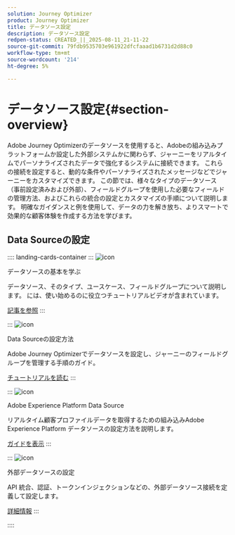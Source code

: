 ```yaml
---
solution: Journey Optimizer
product: Journey Optimizer
title: データソース設定
description: データソース設定
redpen-status: CREATED_||_2025-08-11_21-11-22
source-git-commit: 79fdb9535703e961922dfcfaaad1b6731d2d88c0
workflow-type: tm+mt
source-wordcount: '214'
ht-degree: 5%

---
```



# データソース設定{#section-overview}

Adobe Journey Optimizerのデータソースを使用すると、Adobeの組み込みプラットフォームか設定した外部システムかに関わらず、ジャーニーをリアルタイムでパーソナライズされたデータで強化するシステムに接続できます。 これらの接続を設定すると、動的な条件やパーソナライズされたメッセージなどでジャーニーをカスタマイズできます。 この節では、様々なタイプのデータソース（事前設定済みおよび外部）、フィールドグループを使用した必要なフィールドの管理方法、およびこれらの統合の設定とカスタマイズの手順について説明します。 明確なガイダンスと例を使用して、データの力を解き放ち、よりスマートで効果的な顧客体験を作成する方法を学びます。

## Data Sourceの設定

:::: landing-cards-container
:::
![icon](https://cdn.experienceleague.adobe.com/icons/circle-play.svg?lang=ja)

データソースの基本を学ぶ

データソース、そのタイプ、ユースケース、フィールドグループについて説明します。 には、使い始めるのに役立つチュートリアルビデオが含まれています。

[記事を参照](../using/datasource/about-data-sources.md)
:::

:::
![icon](https://cdn.experienceleague.adobe.com/icons/gear.svg?lang=ja)

Data Sourceの設定方法

Adobe Journey Optimizerでデータソースを設定し、ジャーニーのフィールドグループを管理する手順のガイド。

[チュートリアルを読む](../using/datasource/configure-data-sources.md)
:::

:::
![icon](https://cdn.experienceleague.adobe.com/icons/puzzle-piece.svg?lang=ja)

Adobe Experience Platform Data Source

リアルタイム顧客プロファイルデータを取得するための組み込みAdobe Experience Platform データソースの設定方法を説明します。

[ガイドを表示](../using/datasource/adobe-experience-platform-data-source.md)
:::

:::
![icon](https://cdn.experienceleague.adobe.com/icons/code-branch.svg?lang=ja)

外部データソースの設定

API 統合、認証、トークンインジェクションなどの、外部データソース接続を定義して設定します。

[詳細情報](../using/datasource/external-data-sources.md)
:::

::::
